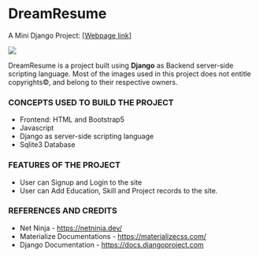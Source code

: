 # DreamResume
A Mini Django Project: [[Webpage link](https://dream-resume.herokuapp.com)]

![](https://i.postimg.cc/s2gkn2nd/programmer-coder-web-developer.jpg)

DreamResume is a project built using **Django** as Backend server-side scripting language. Most of the images used in this project does not entitle copyrights©, and belong to their respective owners.

### CONCEPTS USED TO BUILD THE PROJECT

- Frontend: HTML and Bootstrap5
- Javascript
- Django as server-side scripting language
- Sqlite3 Database


### FEATURES OF THE PROJECT
- User can Signup and Login to the site
- User can Add Education, Skill and Project records to the site.

### REFERENCES AND CREDITS

- Net Ninja - https://netninja.dev/
- Materialize Documentations - https://materializecss.com/
- Django Documentation - https://docs.djangoproject.com

